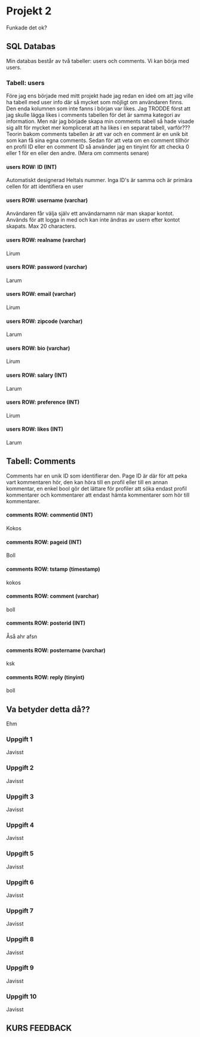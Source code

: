 # Projekt 2
Funkade det ok?
## SQL Databas
Min databas består av två tabeller: users och comments. Vi kan börja med users.
### Tabell: users
Före jag ens började med mitt projekt hade jag redan en ideé om att jag ville ha tabell med user info där så mycket som möjligt om användaren finns. Den enda kolumnen som inte fanns i början var likes. Jag TRODDE först att jag skulle lägga likes i comments tabellen för det är samma kategori av information. Men när jag började skapa min comments tabell så hade visade sig allt för mycket mer komplicerat att ha likes i en separat tabell, varför??? Teorin bakom comments tabellen är att var och en comment är en unik bit som kan få sina egna comments. Sedan för att veta om en comment tillhör en profil ID eller en comment ID så använder jag en tinyint för att checka 0 eller 1 för en eller den andre. (Mera om comments senare)
#### users ROW: ID (INT)
Automatiskt designerad Heltals nummer. Inga ID's är samma och är primära cellen för att identifiera en user
#### users ROW: username (varchar)
Användaren får välja själv ett användarnamn när man skapar kontot. Används för att logga in med och kan inte ändras av usern efter kontot skapats. Max 20 characters.
#### users ROW: realname (varchar)
Lirum
#### users ROW: password (varchar)
Larum
#### users ROW: email (varchar)
Lirum
#### users ROW: zipcode (varchar)
Larum
#### users ROW: bio (varchar)
Lirum
#### users ROW: salary (INT)
Larum
#### users ROW: preference (INT)
Lirum
#### users ROW: likes (INT)
Larum

## Tabell: Comments
Comments har en unik ID som identifierar den. Page ID är där för att peka vart kommentaren hör, den kan höra till en profil eller till en annan kommentar, en enkel bool gör det lättare för profiler att söka endast profil kommentarer och kommentarer att endast hämta kommentarer som hör till kommentarer.
#### comments ROW: commentid (INT)
Kokos
#### comments ROW: pageid (INT)
Boll
#### comments ROW: tstamp (timestamp)
kokos
#### comments ROW: comment (varchar)
boll
#### comments ROW: posterid (INT)
Åså ahr afsn
#### comments ROW: postername (varchar)
ksk
#### comments ROW: reply (tinyint)
boll

## Va betyder detta då??
Ehm


### Uppgift 1
Javisst
### Uppgift 2
Javisst
### Uppgift 3
Javisst
### Uppgift 4
Javisst
### Uppgift 5
Javisst
### Uppgift 6
Javisst
### Uppgift 7
Javisst
### Uppgift 8
Javisst
### Uppgift 9
Javisst
### Uppgift 10
Javisst

## KURS FEEDBACK